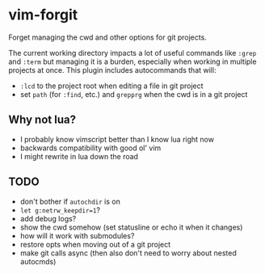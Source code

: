# vim-forgit

Forget managing the cwd and other options for git projects.

The current working directory impacts a lot of useful commands
like `:grep` and `:term` but managing it is a burden,
especially when working in multiple projects at once.
This plugin includes autocommands that will:

- `:lcd` to the project root when editing a file in git project
- set `path` (for `:find`, etc.) and `grepprg` when the cwd is in a git project

## Why not lua?

- I probably know vimscript better than I know lua right now
- backwards compatibility with good ol' vim
- I might rewrite in lua down the road

## TODO

- don't bother if `autochdir` is on
- `let g:netrw_keepdir=1`?
- add debug logs?
- show the cwd somehow (set statusline or echo it when it changes)
- how will it work with submodules?
- restore opts when moving out of a git project
- make git calls async (then also don't need to worry about nested autocmds)
